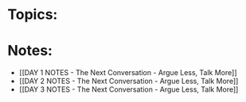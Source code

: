
# Topics:


# Notes:
- [[DAY 1 NOTES - The Next Conversation - Argue Less, Talk More]]
- [[DAY 2 NOTES - The Next Conversation - Argue Less, Talk More]]
- [[DAY 3 NOTES - The Next Conversation - Argue Less, Talk More]]
